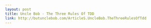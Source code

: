 ```yaml
---
layout: post
title: Uncle Bob - The Three Rules Of TDD
link: http://butunclebob.com/ArticleS.UncleBob.TheThreeRulesOfTdd
---
```

